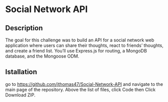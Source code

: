 # Social Network API


## Description
The goal for this challenge was to build an API for a social network web application where users can share their thoughts, react to friends’ thoughts, and create a friend list. You’ll use Express.js for routing, a MongoDB database, and the Mongoose ODM.

## Istallation
go to https://github.com/jthomas47/Social-Network-API and
navigate to the main page of the repository.
Above the list of files, click Code then 
Click Download ZIP.
